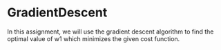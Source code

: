 # GradientDescent
In this assignment, we will use the gradient descent algorithm to find the optimal value of w1 which minimizes the given cost function.
